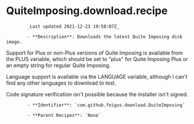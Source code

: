 # QuiteImposing.download.recipe

            _Last updated 2021-12-23 19:58:07Z_

            - **Description**: Downloads the latest Quite Imposing disk image.

Support for Plus or non-Plus versions of Quite Imposing is available from the PLUS variable, which should be set to "plus" for Quite Imposing Plus or an empty string for regular Quite Imposing.

Language support is available via the LANGUAGE variable, although I can't find any other languages to download to test.

Code signature verification isn't possible because the installer isn't signed.

            - **Identifier**: `com.github.foigus.download.QuiteImposing`

            - **Parent Recipes**: `None`